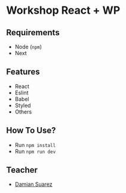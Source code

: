 # Workshop React + WP

## Requirements
- Node (`npm`)
- Next

## Features
- React
- Eslint
- Babel
- Styled
- Others

## How To Use?

- Run `npm install`
- Run `npm run dev`


## Teacher
- [Damian Suarez](https://twitter.com/retrofox)

